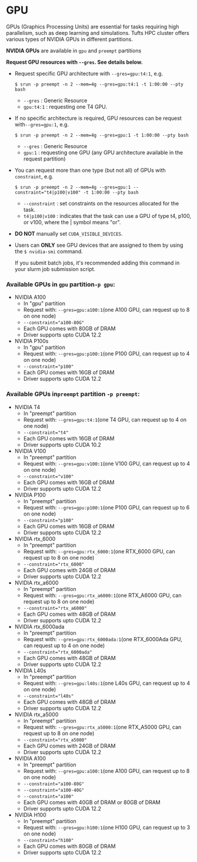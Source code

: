 # GPU

GPUs (Graphics Processing Units) are essential for tasks requiring high parallelism, such as deep learning and simulations. Tufts HPC cluster offers various types of NVIDIA GPUs in different partitions.

__NVIDIA GPUs__ are available in `gpu` and `preempt` partitions

**Request GPU resources with `--gres`. See details below.**

- Request specific GPU architecture with `--gres=gpu:t4:1`, e.g.

  `$ srun -p preempt -n 2 --mem=4g --gres=gpu:t4:1 -t 1:00:00 --pty bash`

  - `--gres` : Generic Resource
  - `gpu:t4:1` : requesting one T4 GPU.

- If no specific architecture is required, GPU resources can be request with`--gres=gpu:1`, e.g.

  `$ srun -p preempt -n 2 --mem=4g --gres=gpu:1 -t 1:00:00 --pty bash`

  - `--gres` : Generic Resource
  - `gpu:1` : requesting one GPU (any GPU architecture available in the request partition)

- You can request more than one type (but not all) of GPUs with `constraint`, e.g.  

  `$ srun -p preempt -n 2 --mem=4g --gres=gpu:1 --constraint="t4|p100|v100" -t 1:00:00 --pty bash`

  - `--constraint` : set constraints on the resources allocated for the task.
  - `t4|p100|v100` : indicates that the task can use a GPU of type t4, p100, or v100, where the | symbol means "or".

- **DO NOT** manually set `CUDA_VISIBLE_DEVICES`. 

- Users can **ONLY** see GPU devices that are assigned to them by using the `$ nvidia-smi` command.

  If you submit batch jobs, it's recommended adding this command in your slurm job submission script.

### Available GPUs in `gpu` partition`-p gpu`:

- NVIDIA A100
  - In "gpu" partition
  - Request with: `--gres=gpu:a100:1`(one A100 GPU, can request up to 8 on one node)
  - `--constraint="a100-80G"`
  - Each GPU comes with 80GB of DRAM
  - Driver supports upto CUDA 12.2
- NVIDIA P100s
  - In "gpu" partition
  - Request with: `--gres=gpu:p100:1`(one P100 GPU, can request up to 4 on one node)
  - `--constraint="p100"`
  - Each GPU comes with 16GB of DRAM
  - Driver supports upto CUDA 12.2

### Available GPUs in`preempt` partition `-p preempt`:

- NVIDIA T4
  - In "preempt" partition
  - Request with: `--gres=gpu:t4:1`(one T4 GPU, can request up to 4 on one node)
  - `--constraint="t4"`
  - Each GPU comes with 16GB of DRAM
  - Driver supports upto CUDA 10.2
- NVIDIA V100
  - In "preempt" partition
  - Request with: `--gres=gpu:v100:1`(one V100 GPU, can request up to 4 on one node)
  - `--constraint="v100"`
  - Each GPU comes with 16GB of DRAM
  - Driver supports upto CUDA 12.2
- NVIDIA P100
  - In "preempt" partition
  - Request with: `--gres=gpu:p100:1`(one P100 GPU, can request up to 6 on one node)
  - `--constraint="p100"`
  - Each GPU comes with 16GB of DRAM
  - Driver supports upto CUDA 12.2
- NVIDIA rtx_6000
  - In "preempt" partition
  - Request with: `--gres=gpu:rtx_6000:1`(one RTX_6000 GPU, can request up to 8 on one node)
  - `--constraint="rtx_6000"`
  - Each GPU comes with 24GB of DRAM
  - Driver supports upto CUDA 12.2
- NVIDIA rtx_a6000
  - In "preempt" partition
  - Request with: `--gres=gpu:rtx_a6000:1`(one RTX_A6000 GPU, can request up to 8 on one node)
  - `--constraint="rtx_a6000"`
  - Each GPU comes with 48GB of DRAM
  - Driver supports upto CUDA 12.2
- NVIDIA rtx_6000ada
  - In "preempt" partition
  - Request with: `--gres=gpu:rtx_6000ada:1`(one RTX_6000Ada GPU, can request up to 4 on one node)
  - `--constraint="rtx_6000ada"`
  - Each GPU comes with 48GB of DRAM
  - Driver supports upto CUDA 12.2
- NVIDIA L40s
  - In "preempt" partition
  - Request with: `--gres=gpu:l40s:1`(one L40s GPU, can request up to 4 on one node)
  - `--constraint="l40s"`
  - Each GPU comes with 48GB of DRAM
  - Driver supports upto CUDA 12.2
- NVIDIA rtx_a5000
  - In "preempt" partition
  - Request with: `--gres=gpu:rtx_a5000:1`(one RTX_A5000 GPU, can request up to 8 on one node)
  - `--constraint="rtx_a5000"`
  - Each GPU comes with 24GB of DRAM
  - Driver supports upto CUDA 12.2
- NVIDIA A100
  - In "preempt" partition
  - Request with: `--gres=gpu:a100:1`(one A100 GPU, can request up to 8 on one node)
  - `--constraint="a100-80G"`
  - `--constraint="a100-40G"`
  - `--constraint="a100"`
  - Each GPU comes with 40GB of DRAM or 80GB of DRAM
  - Driver supports upto CUDA 12.2
- NVIDIA H100
  - In "preempt" partition
  - Request with: `--gres=gpu:h100:1`(one H100 GPU, can request up to 3 on one node)
  - `--constraint="h100"`
  - Each GPU comes with 80GB of DRAM
  - Driver supports upto CUDA 12.2

